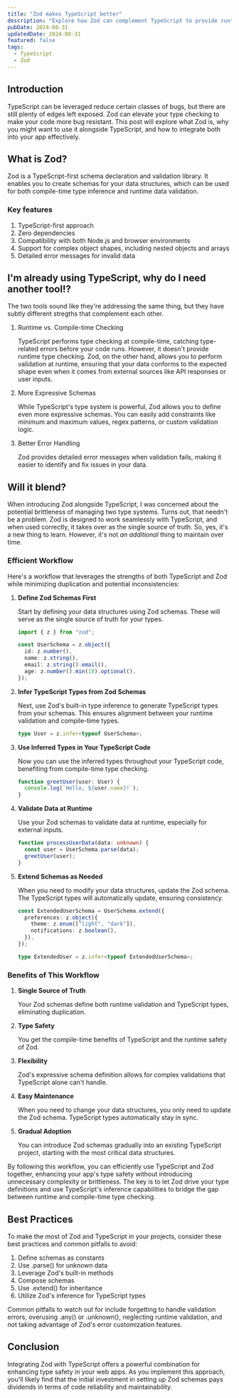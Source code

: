 ```yaml
---
title: "Zod makes TypeScript better"
description: "Explore how Zod can complement TypeScript to provide runtime validation and enhanced type safety in your web development projects."
pubDate: 2024-08-31
updatedDate: 2024-08-31
featured: false
tags:
  - TypeScript
  - Zod
---
```


## Introduction

TypeScript can be leveraged reduce certain classes of bugs, but there are still
plenty of edges left exposed. Zod can elevate your type checking to make your
code more bug resistant. This post will explore what Zod is, why you might want
to use it alongside TypeScript, and how to integrate both into your app
effectively.

## What is Zod?

Zod is a TypeScript-first schema declaration and validation library. It enables
you to create schemas for your data structures, which can be used for
both compile-time type inference and runtime data validation.

### Key features

1. TypeScript-first approach
2. Zero dependencies
3. Compatibility with both Node.js and browser environments
4. Support for complex object shapes, including nested objects and arrays
5. Detailed error messages for invalid data

## I'm already using TypeScript, why do I need another tool!?

The two tools sound like they're addressing the same thing, but they have subtly
different stregths that complement each other.

1. Runtime vs. Compile-time Checking

   TypeScript performs type checking at compile-time, catching type-related
   errors before your code runs. However, it doesn't provide runtime type
   checking. Zod, on the other hand, allows you to perform validation at
   runtime, ensuring that your data conforms to the expected shape even when it
   comes from external sources like API responses or user inputs.

2. More Expressive Schemas

   While TypeScript's type system is powerful, Zod allows you to define even
   more expressive schemas. You can easily add constraints like minimum and
   maximum values, regex patterns, or custom validation logic.

3. Better Error Handling

   Zod provides detailed error messages when validation fails, making it easier
   to identify and fix issues in your data.

## Will it blend?

When introducing Zod alongside TypeScript, I was concerned about the potential
brittleness of managing two type systems. Turns out, that needn't be a problem.
Zod is designed to work seamlessly with TypeScript, and when used correctly, it
takes over as the single source of truth. So, yes, it's a new thing to learn.
However, it's not _an additional_ thing to maintain over time.

### Efficient Workflow

Here's a workflow that leverages the strengths of both TypeScript and Zod while
minimizing duplication and potential inconsistencies:

1. **Define Zod Schemas First**

   Start by defining your data structures using Zod schemas. These will serve as
   the single source of truth for your types.

   ```typescript
   import { z } from "zod";

   const UserSchema = z.object({
     id: z.number(),
     name: z.string(),
     email: z.string().email(),
     age: z.number().min(18).optional(),
   });
   ```

2. **Infer TypeScript Types from Zod Schemas**

   Next, use Zod's built-in type inference to generate TypeScript types from
   your schemas. This ensures alignment between your runtime validation and
   compile-time types.

   ```typescript
   type User = z.infer<typeof UserSchema>;
   ```

3. **Use Inferred Types in Your TypeScript Code**

   Now you can use the inferred types throughout your TypeScript code,
   benefiting from compile-time type checking.

   ```typescript
   function greetUser(user: User) {
     console.log(`Hello, ${user.name}!`);
   }
   ```

4. **Validate Data at Runtime**

   Use your Zod schemas to validate data at runtime, especially for external
   inputs.

   ```typescript
   function processUserData(data: unknown) {
     const user = UserSchema.parse(data);
     greetUser(user);
   }
   ```

5. **Extend Schemas as Needed**

   When you need to modify your data structures, update the Zod schema. The
   TypeScript types will automatically update, ensuring consistency.

   ```typescript
   const ExtendedUserSchema = UserSchema.extend({
     preferences: z.object({
       theme: z.enum(["light", "dark"]),
       notifications: z.boolean(),
     }),
   });

   type ExtendedUser = z.infer<typeof ExtendedUserSchema>;
   ```

### Benefits of This Workflow

1. **Single Source of Truth**

   Your Zod schemas define both runtime validation
   and TypeScript types, eliminating duplication.

2. **Type Safety**

   You get the compile-time benefits of TypeScript and the
   runtime safety of Zod.

3. **Flexibility**

   Zod's expressive schema definition allows for complex
   validations that TypeScript alone can't handle.

4. **Easy Maintenance**

   When you need to change your data structures, you only
   need to update the Zod schema. TypeScript types automatically stay in sync.

5. **Gradual Adoption**

   You can introduce Zod schemas gradually into an
   existing TypeScript project, starting with the most critical data structures.

By following this workflow, you can efficiently use TypeScript and Zod together,
enhancing your app's type safety without introducing unnecessary complexity or
brittleness. The key is to let Zod drive your type definitions and use
TypeScript's inference capabilities to bridge the gap between runtime and
compile-time type checking.

## Best Practices

To make the most of Zod and TypeScript in your projects, consider these best
practices and common pitfalls to avoid:

1. Define schemas as constants
2. Use .parse() for unknown data
3. Leverage Zod's built-in methods
4. Compose schemas
5. Use .extend() for inheritance
6. Utilize Zod's inference for TypeScript types

Common pitfalls to watch out for include forgetting to handle validation errors,
overusing .any() or .unknown(), neglecting runtime validation, and not taking
advantage of Zod's error customization features.

## Conclusion

Integrating Zod with TypeScript offers a powerful combination for enhancing type
safety in your web apps. As you implement this approach, you'll likely find that
the initial investment in setting up Zod schemas pays dividends in terms of code
reliability and maintainability.
